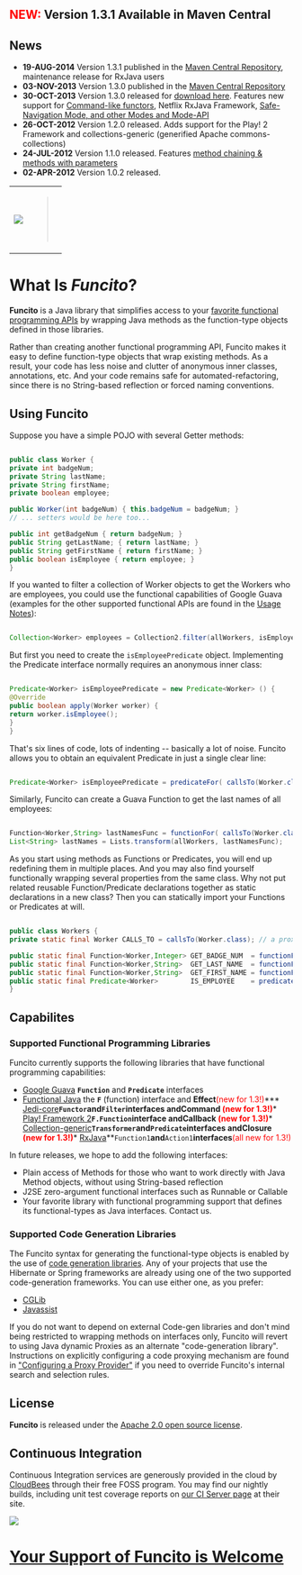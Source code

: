 ## <font color='red'>NEW:</font> Version 1.3.1 Available in Maven Central ##
## News ##
  * **19-AUG-2014** Version 1.3.1 published in the [Maven Central Repository](http://search.maven.org/#artifactdetails|com.googlecode.funcito|funcito|1.3.1|jar), maintenance release for RxJava users
  * **03-NOV-2013** Version 1.3.0 published in the [Maven Central Repository](http://search.maven.org/#artifactdetails|com.googlecode.funcito|funcito|1.3.0|jar)
  * **30-OCT-2013** Version 1.3.0 released for [download here](http://code.google.com/p/funcito/downloads/list?can=3).  Features new support for [Command-like functors](http://code.google.com/p/funcito/wiki/UsageNotes#Commands), Netflix RxJava Framework, [Safe-Navigation Mode, and other Modes and Mode-API](http://code.google.com/p/funcito/wiki/UsageNotes#Safe_Navigation_and_other_Modes)
  * **26-OCT-2012** Version 1.2.0 released. Adds support for the Play! 2 Framework and collections-generic (generified Apache commons-collections)
  * **24-JUL-2012** Version 1.1.0 released. Features [method chaining & methods with parameters](http://code.google.com/p/funcito/wiki/UsageNotes#Advanced_Usage)
  * **02-APR-2012** Version 1.0.2 released.

<table><tr>
<td><img src='http://wiki.funcito.googlecode.com/git/images/Funcito_title_35pct.jpg' /></td>
<td>
<blockquote><wiki:gadget url="http://hosting.gmodules.com/ig/gadgets/file/110509162544058635853/steegle-google-sites-twitter-tweet-button.xml" height="39" border="0"/><br>
<br />
<br>
<wiki:gadget url="http://www.ohloh.net/p/597289/widgets/project_users_logo.xml" height="60" border="0"/><br>
</td>
</tr></table></blockquote>

# What Is _Funcito_? #
**Funcito** is a Java library that simplifies access to your [favorite functional programming APIs](#Supported_Functional_Programming_Libraries.md) by wrapping Java methods as the function-type objects defined in those libraries.

Rather than creating another functional programming API, Funcito makes it easy to define function-type objects that wrap existing methods.  As a result, your code has less noise and clutter of anonymous inner classes, annotations, etc.  And your code remains safe for automated-refactoring, since there is no String-based reflection or forced naming conventions.

## Using Funcito ##
Suppose you have a simple POJO with several Getter methods:
```java

public class Worker {
private int badgeNum;
private String lastName;
private String firstName;
private boolean employee;

public Worker(int badgeNum) { this.badgeNum = badgeNum; }
// ... setters would be here too...

public int getBadgeNum { return badgeNum; }
public String getLastName; { return lastName; }
public String getFirstName { return firstName; }
public boolean isEmployee { return employee; }
}
```

If you wanted to filter a collection of Worker objects to get the Workers who are employees, you could use the functional capabilities of Google Guava (examples for the other supported functional APIs are found in the [Usage Notes](UsageNotes.md)):

```java

Collection<Worker> employees = Collection2.filter(allWorkers, isEmployeePredicate);
```

But first you need to create the `isEmployeePredicate` object.  Implementing the Predicate interface normally requires an anonymous inner class:

```java

Predicate<Worker> isEmployeePredicate = new Predicate<Worker> () {
@Override
public boolean apply(Worker worker) {
return worker.isEmployee();
}
}
```

That's six lines of code, lots of indenting -- basically a lot of noise.  Funcito allows you to obtain an equivalent Predicate in just a single clear line:

```java

Predicate<Worker> isEmployeePredicate = predicateFor( callsTo(Worker.class).isEmployee() );
```

Similarly, Funcito can create a Guava Function to get the last names of all employees:

```java

Function<Worker,String> lastNamesFunc = functionFor( callsTo(Worker.class).getLastName() );
List<String> lastNames = Lists.transform(allWorkers, lastNamesFunc);
```

As you start using methods as Functions or Predicates, you will end up redefining them in multiple places.  And you may also find yourself functionally wrapping several properties from the same class.  Why not put related reusable Function/Predicate declarations together as static declarations in a new class?  Then you can statically import your Functions or Predicates at will.

```java

public class Workers {
private static final Worker CALLS_TO = callsTo(Worker.class); // a proxy stub for Function creation

public static final Function<Worker,Integer> GET_BADGE_NUM  = functionFor(CALLS_TO.getBadgeNum());
public static final Function<Worker,String>  GET_LAST_NAME  = functionFor(CALLS_TO.getLastName());
public static final Function<Worker,String>  GET_FIRST_NAME = functionFor(CALLS_TO.getFirstName());
public static final Predicate<Worker>        IS_EMPLOYEE    = predicateFor(CALLS_TO.isEmployee());
}
```
## Capabilites ##
### Supported Functional Programming Libraries ###
Funcito currently supports the following libraries that have functional programming capabilities:
  * [Google Guava](http://code.google.com/p/guava-libraries/) **`Function`** and **`Predicate`** interfaces
  * [Functional Java](http://functionaljava.org/) the **`F`** (function) interface and **Effect**<font color='red'>(new for 1.3!)</font>*** [Jedi-core](http://jedi.codehaus.org)**`Functor`**and**`Filter`**interfaces  and**Command <font color='red'>(new for 1.3!)</font>*** [Play! Framework 2](http://www.playframework.org/)**`F.Function`**interface and**Callback <font color='red'>(new for 1.3!)</font>*** [Collection-generic](https://github.com/megamattron/collections-generic)**`Transformer`**and**`Predicate`**interfaces and**Closure <font color='red'>(new for 1.3!)</font>*** [RxJava](https://github.com/Netflix/RxJava)**`Function1`**and**`Action1`**interfaces**<font color='red'>(all new for 1.3!)</font>

In future releases, we hope to add the following interfaces:
  * Plain access of Methods for those who want to work directly with Java Method objects, without using String-based reflection
  * J2SE zero-argument functional interfaces such as Runnable or Callable
  * Your favorite library with functional programming support that defines its functional-types as Java interfaces.  Contact us.

### Supported Code Generation Libraries ###
The Funcito syntax for generating the functional-type objects is enabled by the use of [code generation libraries](CodeGenerationAndProxies.md).  Any of your projects that use the Hibernate or Spring frameworks are already using one of the two supported code-generation frameworks.  You can use either one, as you prefer:
  * [CGLib](http://cglib.sourceforge.net/)
  * [Javassist](http://www.javassist.org/)

If you do not want to depend on external Code-gen libraries and don't mind being restricted to wrapping methods on interfaces only, Funcito will revert to using Java dynamic Proxies as an alternate "code-generation library".  Instructions on explicitly configuring a code proxying mechanism are found in ["Configuring a Proxy Provider"](CodeGenerationAndProxies#Configuring_a_Proxy_Provider.md) if you need to override Funcito's internal search and selection rules.

## License ##
**Funcito** is released under the [Apache 2.0 open source license](http://www.apache.org/licenses/LICENSE-2.0.html).

## Continuous Integration ##
Continuous Integration services are generously provided in the cloud by [CloudBees](http://www.cloudbees.com/) through their free FOSS program.  You may find our nightly builds, including unit test coverage reports on [our CI Server page](https://funcito.ci.cloudbees.com/) at their site.

[![](http://web-static-cloudfront.s3.amazonaws.com/images/badges/BuiltOnDEV.png)](http://www.cloudbees.com/)

# **[Your Support of Funcito is Welcome](Support.md)** #
